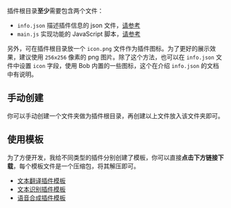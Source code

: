 插件根目录**至少**需要包含两个文件：

* `info.json` 描述插件信息的 json 文件，[请参考](plugin/quickstart/info.md)
* `main.js` 实现功能的 JavaScript 脚本，[请参考](plugin/quickstart/main.md)

另外，可在插件根目录放一个 `icon.png` 文件作为插件图标。为了更好的展示效果，建议使用 `256x256` 像素的 png 图片。除了这个方法，也可以在 `info.json` 文件中设置 `icon` 字段，使用 Bob 内置的一些图标，这个在介绍 `info.json` 的文档中有说明。

## 手动创建

你可以手动创建一个文件夹做为插件根目录，再创建以上文件放入该文件夹即可。

## 使用模板

为了方便开发，我给不同类型的插件分别创建了模板，你可以直接**点击下方链接下载**，每个模板文件是一个压缩包，将其解压即可。

* [文本翻译插件模板](https://gh.wwang.de/ripperhe/bob-plugin-template/main/zip/bob-plugin-template-translate.zip)
* [文本识别插件模板](https://gh.wwang.de/ripperhe/bob-plugin-template/main/zip/bob-plugin-template-ocr.zip)
* [语音合成插件模板](https://gh.wwang.de/ripperhe/bob-plugin-template/main/zip/bob-plugin-template-tts.zip)
